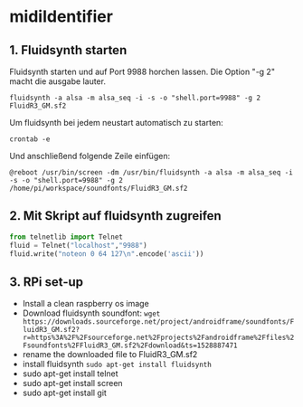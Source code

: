 # midiIdentifier

## 1. Fluidsynth starten
Fluidsynth starten und auf Port 9988 horchen lassen.
Die Option "-g 2" macht die ausgabe lauter.
```
fluidsynth -a alsa -m alsa_seq -i -s -o "shell.port=9988" -g 2 FluidR3_GM.sf2
```
Um fluidsynth bei jedem neustart automatisch zu starten:
```
crontab -e
```
Und anschließend folgende Zeile einfügen:
```
@reboot /usr/bin/screen -dm /usr/bin/fluidsynth -a alsa -m alsa_seq -i -s -o "shell.port=9988" -g 2 /home/pi/workspace/soundfonts/FluidR3_GM.sf2
```


## 2. Mit Skript auf fluidsynth zugreifen
```python
from telnetlib import Telnet
fluid = Telnet("localhost","9988")
fluid.write("noteon 0 64 127\n".encode('ascii'))
```



## 3. RPi set-up
- Install a clean raspberry os image
- Download fluidsynth soundfont: ```wget https://downloads.sourceforge.net/project/androidframe/soundfonts/FluidR3_GM.sf2?r=https%3A%2F%2Fsourceforge.net%2Fprojects%2Fandroidframe%2Ffiles%2Fsoundfonts%2FFluidR3_GM.sf2%2Fdownload&ts=1528887471```
- rename the downloaded file to FluidR3_GM.sf2
- install fluidsynth ```sudo apt-get install fluidsynth```
- sudo apt-get install telnet
- sudo apt-get install screen
- sudo apt-get install git

